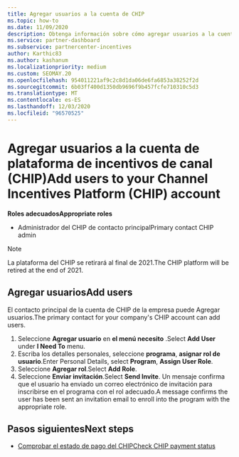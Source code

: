 ```yaml
---
title: Agregar usuarios a la cuenta de CHIP
ms.topic: how-to
ms.date: 11/09/2020
description: Obtenga información sobre cómo agregar usuarios a la cuenta de multiplataforma de incentivos de canal (CHIP). Tenga en cuenta que la plataforma del CHIP se retirará al final de 2021.
ms.service: partner-dashboard
ms.subservice: partnercenter-incentives
author: Karthic83
ms.author: kashanum
ms.localizationpriority: medium
ms.custom: SEOMAY.20
ms.openlocfilehash: 954011221af9c2c8d1da06de6fa6853a38252f2d
ms.sourcegitcommit: 6b03ff400d1350db9696f9b457fcfe710310c5d3
ms.translationtype: MT
ms.contentlocale: es-ES
ms.lasthandoff: 12/03/2020
ms.locfileid: "96570525"
---
```

# <a name="add-users-to-your-channel-incentives-platform-chip-account"></a><span data-ttu-id="32276-104">Agregar usuarios a la cuenta de plataforma de incentivos de canal (CHIP)</span><span class="sxs-lookup"><span data-stu-id="32276-104">Add users to your Channel Incentives Platform (CHIP) account</span></span>

<span data-ttu-id="32276-105">**Roles adecuados**</span><span class="sxs-lookup"><span data-stu-id="32276-105">**Appropriate roles**</span></span>

- <span data-ttu-id="32276-106">Administrador del CHIP de contacto principal</span><span class="sxs-lookup"><span data-stu-id="32276-106">Primary contact CHIP admin</span></span>
 
>[!NOTE]
><span data-ttu-id="32276-107">La plataforma del CHIP se retirará al final de 2021.</span><span class="sxs-lookup"><span data-stu-id="32276-107">The CHIP platform will be retired at the end of 2021.</span></span>

## <a name="add-users"></a><span data-ttu-id="32276-108">Agregar usuarios</span><span class="sxs-lookup"><span data-stu-id="32276-108">Add users</span></span>

<span data-ttu-id="32276-109">El contacto principal de la cuenta de CHIP de la empresa puede Agregar usuarios.</span><span class="sxs-lookup"><span data-stu-id="32276-109">The primary contact for your company's CHIP account can add users.</span></span>

1. <span data-ttu-id="32276-110">Seleccione **Agregar usuario** en **el menú necesito** .</span><span class="sxs-lookup"><span data-stu-id="32276-110">Select **Add User** under **I Need To** menu.</span></span>
2. <span data-ttu-id="32276-111">Escriba los detalles personales, seleccione **programa**, **asignar rol de usuario**.</span><span class="sxs-lookup"><span data-stu-id="32276-111">Enter Personal Details, select **Program**, **Assign User Role**.</span></span>
3. <span data-ttu-id="32276-112">Seleccione **Agregar rol**.</span><span class="sxs-lookup"><span data-stu-id="32276-112">Select **Add Role**.</span></span>
4. <span data-ttu-id="32276-113">Seleccione **Enviar invitación**.</span><span class="sxs-lookup"><span data-stu-id="32276-113">Select **Send Invite**.</span></span>
<span data-ttu-id="32276-114">Un mensaje confirma que el usuario ha enviado un correo electrónico de invitación para inscribirse en el programa con el rol adecuado.</span><span class="sxs-lookup"><span data-stu-id="32276-114">A message confirms the user has been sent an invitation email to enroll into the program with the appropriate role.</span></span>

## <a name="next-steps"></a><span data-ttu-id="32276-115">Pasos siguientes</span><span class="sxs-lookup"><span data-stu-id="32276-115">Next steps</span></span>

- [<span data-ttu-id="32276-116">Comprobar el estado de pago del CHIP</span><span class="sxs-lookup"><span data-stu-id="32276-116">Check CHIP payment status</span></span>](chip-payment-status.md)